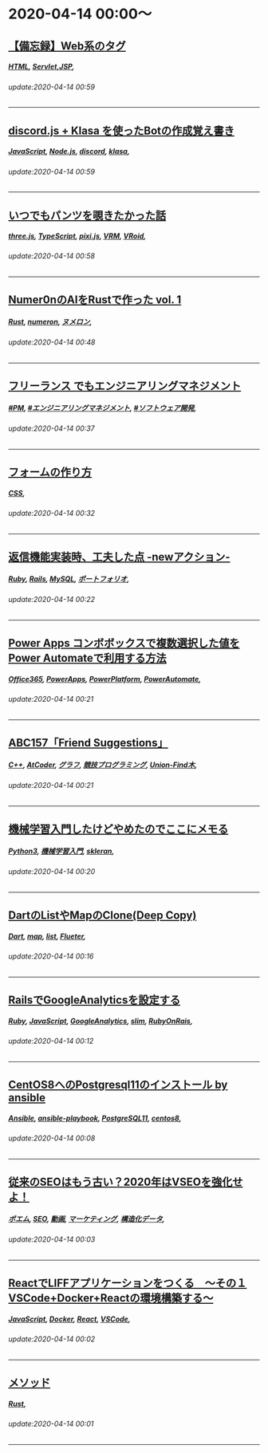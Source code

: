 # 2020-04-14 00:00～
## [【備忘録】Web系のタグ](https://qiita.com/hmgj4d/items/bcb587422e97b677d883)
##### [HTML](https://qiita.com/tags/HTML), [Servlet,JSP](https://qiita.com/tags/Servlet,JSP), 
###### update:2020-04-14 00:59
---
## [discord.js + Klasa を使ったBotの作成覚え書き](https://qiita.com/Real_analysis/items/85b19410523ea1c6be39)
##### [JavaScript](https://qiita.com/tags/JavaScript), [Node.js](https://qiita.com/tags/Node.js), [discord](https://qiita.com/tags/discord), [klasa](https://qiita.com/tags/klasa), 
###### update:2020-04-14 00:59
---
## [いつでもパンツを覗きたかった話](https://qiita.com/Akatsuki1910/items/311179cb3747d290dcaf)
##### [three.js](https://qiita.com/tags/three.js), [TypeScript](https://qiita.com/tags/TypeScript), [pixi.js](https://qiita.com/tags/pixi.js), [VRM](https://qiita.com/tags/VRM), [VRoid](https://qiita.com/tags/VRoid), 
###### update:2020-04-14 00:58
---
## [Numer0nのAIをRustで作った vol. 1](https://qiita.com/lenna_kun/items/a0267f48eb5420931c86)
##### [Rust](https://qiita.com/tags/Rust), [numeron](https://qiita.com/tags/numeron), [ヌメロン](https://qiita.com/tags/ヌメロン), 
###### update:2020-04-14 00:48
---
## [フリーランス でもエンジニアリングマネジメント](https://qiita.com/yukilab/items/a9e98e9c3b4fc857720d)
##### [#PM](https://qiita.com/tags/#PM), [#エンジニアリングマネジメント](https://qiita.com/tags/#エンジニアリングマネジメント), [#ソフトウェア開発](https://qiita.com/tags/#ソフトウェア開発), 
###### update:2020-04-14 00:37
---
## [フォームの作り方](https://qiita.com/iverson3kobe0824/items/08354cd521ac6f94aeed)
##### [CSS](https://qiita.com/tags/CSS), 
###### update:2020-04-14 00:32
---
## [返信機能実装時、工夫した点 -newアクション-](https://qiita.com/d01masatooo11/items/824d6e767b2340f8962f)
##### [Ruby](https://qiita.com/tags/Ruby), [Rails](https://qiita.com/tags/Rails), [MySQL](https://qiita.com/tags/MySQL), [ポートフォリオ](https://qiita.com/tags/ポートフォリオ), 
###### update:2020-04-14 00:22
---
## [Power Apps コンボボックスで複数選択した値をPower Automateで利用する方法](https://qiita.com/kura_yu/items/b6f1ae891fe0a879e03c)
##### [Office365](https://qiita.com/tags/Office365), [PowerApps](https://qiita.com/tags/PowerApps), [PowerPlatform](https://qiita.com/tags/PowerPlatform), [PowerAutomate](https://qiita.com/tags/PowerAutomate), 
###### update:2020-04-14 00:21
---
## [ABC157「Friend Suggestions」](https://qiita.com/nomikura/items/587b2e2c862c18bff0d0)
##### [C++](https://qiita.com/tags/C++), [AtCoder](https://qiita.com/tags/AtCoder), [グラフ](https://qiita.com/tags/グラフ), [競技プログラミング](https://qiita.com/tags/競技プログラミング), [Union-Find木](https://qiita.com/tags/Union-Find木), 
###### update:2020-04-14 00:21
---
## [機械学習入門したけどやめたのでここにメモる](https://qiita.com/neojin/items/f2c29899548d9ad2e82c)
##### [Python3](https://qiita.com/tags/Python3), [機械学習入門](https://qiita.com/tags/機械学習入門), [skleran](https://qiita.com/tags/skleran), 
###### update:2020-04-14 00:20
---
## [DartのListやMapのClone(Deep Copy)](https://qiita.com/kasa_le/items/fc5379ba15e6193f37f8)
##### [Dart](https://qiita.com/tags/Dart), [map](https://qiita.com/tags/map), [list](https://qiita.com/tags/list), [Flueter](https://qiita.com/tags/Flueter), 
###### update:2020-04-14 00:16
---
## [RailsでGoogleAnalyticsを設定する](https://qiita.com/t1gert1ger/items/b9a197e2d85050b9d7d6)
##### [Ruby](https://qiita.com/tags/Ruby), [JavaScript](https://qiita.com/tags/JavaScript), [GoogleAnalytics](https://qiita.com/tags/GoogleAnalytics), [slim](https://qiita.com/tags/slim), [RubyOnRais](https://qiita.com/tags/RubyOnRais), 
###### update:2020-04-14 00:12
---
## [CentOS8へのPostgresql11のインストール by ansible](https://qiita.com/umi-kaze/items/f2ef8279bad04b5af3b4)
##### [Ansible](https://qiita.com/tags/Ansible), [ansible-playbook](https://qiita.com/tags/ansible-playbook), [PostgreSQL11](https://qiita.com/tags/PostgreSQL11), [centos8](https://qiita.com/tags/centos8), 
###### update:2020-04-14 00:08
---
## [従来のSEOはもう古い？2020年はVSEOを強化せよ！](https://qiita.com/kingpanda/items/856776a3f42e4547f5e7)
##### [ポエム](https://qiita.com/tags/ポエム), [SEO](https://qiita.com/tags/SEO), [動画](https://qiita.com/tags/動画), [マーケティング](https://qiita.com/tags/マーケティング), [構造化データ](https://qiita.com/tags/構造化データ), 
###### update:2020-04-14 00:03
---
## [ReactでLIFFアプリケーションをつくる　〜その１ VSCode+Docker+Reactの環境構築する〜](https://qiita.com/kaad/items/fff7994a21d85a1771fc)
##### [JavaScript](https://qiita.com/tags/JavaScript), [Docker](https://qiita.com/tags/Docker), [React](https://qiita.com/tags/React), [VSCode](https://qiita.com/tags/VSCode), 
###### update:2020-04-14 00:02
---
## [メソッド](https://qiita.com/tonesuke/items/bc27630b105939c2774f)
##### [Rust](https://qiita.com/tags/Rust), 
###### update:2020-04-14 00:01
---





